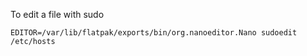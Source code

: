 To edit a file with sudo
```
EDITOR=/var/lib/flatpak/exports/bin/org.nanoeditor.Nano sudoedit /etc/hosts
```